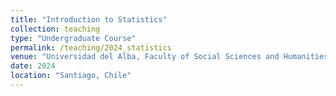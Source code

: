```yaml
---
title: "Introduction to Statistics"
collection: teaching
type: "Undergraduate Course"
permalink: /teaching/2024_statistics
venue: "Universidad del Alba, Faculty of Social Sciences and Humanities"
date: 2024
location: "Santiago, Chile"
---
```


<!-- For two consecutive years, 2020 and 2021, I taught the tutorial accompagnying the graduate course *Multivariate Regression Analyses*, taught by Prof. Dr. Roger Berger. The tutorial primarily focussed on teaching the students advanced quantitative methods in R, but I also taught the basic theory of these methods. --->  

